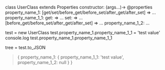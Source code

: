 class UserClass extends Properties
  constructor: (args...)->
    @properties
      property_name_1:
        [get/set/before_get/before_set/after_get/after_set] =>
          ...
        property_name_1_1:
          get: =>
            ...
          set: =>
            ...
          [before_get/before_set/after_get/after_set] =>
            ...
        property_name_1_2:
        ...

test = new UserClass
test.property_name_1.property_name_1_1 = 'test value'
console.log test.property_name_1.property_name_1_1

tree = test.to_JSON

> { property_name_1:
>   { property_name_1_1: 'test value', 
>     property_name_1_2: null
>   }
> }

